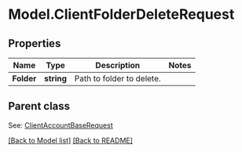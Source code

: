 # Model.ClientFolderDeleteRequest
## Properties
Name | Type | Description | Notes
------------ | ------------- | ------------- | -------------
**Folder** | **string** | Path to folder to delete.              | 

## Parent class

See: [ClientAccountBaseRequest](ClientAccountBaseRequest.md)

[[Back to Model list]](Models.doc) [[Back to README]](README.md)


